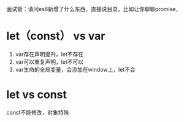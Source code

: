 面试管：请问es6新增了什么东西，直接说目录，比如让你聊聊promise，

# let（const） vs var
1. var存在声明提升，let不存在
2. var可以重复声明，let不可以
3. var生命的全局变量，会添加在window上，let不会

# let vs const
   const不能修改，对象特殊